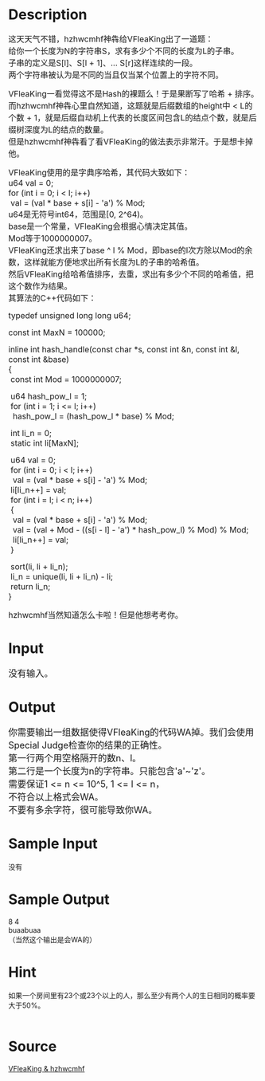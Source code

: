 
# Description

<div class="content"><p><span style="font-size: medium">这天天气不错，hzhwcmhf神犇给VFleaKing出了一道题：<br/>
给你一个长度为N的字符串S，求有多少个不同的长度为L的子串。<br/>
子串的定义是S[l]、S[l + 1]、... S[r]这样连续的一段。<br/>
两个字符串被认为是不同的当且仅当某个位置上的字符不同。</span></p>
<p><span style="font-size: medium">VFleaKing一看觉得这不是Hash的裸题么！于是果断写了哈希 + 排序。<br/>
而hzhwcmhf神犇心里自然知道，这题就是后缀数组的height中 &lt; L的个数 + 1，就是后缀自动机上代表的长度区间包含L的结点个数，就是后缀树深度为L的结点的数量。<br/>
但是hzhwcmhf神犇看了看VFleaKing的做法表示非常汗。于是想卡掉他。</span></p>
<p><span style="font-size: medium">VFleaKing使用的是字典序哈希，其代码大致如下：<br/>
u64 val = 0;<br/>
for (int i = 0; i &lt; l; i++)<br/>
 val = (val * base + s[i] - &#39;a&#39;) % Mod;<br/>
u64是无符号int64，范围是[0, 2^64)。<br/>
base是一个常量，VFleaKing会根据心情决定其值。<br/>
Mod等于1000000007。<br/>
VFleaKing还求出来了base ^ l % Mod，即base的l次方除以Mod的余数，这样就能方便地求出所有长度为L的子串的哈希值。<br/>
然后VFleaKing给哈希值排序，去重，求出有多少个不同的哈希值，把这个数作为结果。<br/>
其算法的C++代码如下：</span></p>
<p><span style="font-size: medium">typedef unsigned long long u64;</span></p>
<p><span style="font-size: medium">const int MaxN = 100000;</span></p>
<p><span style="font-size: medium">inline int hash_handle(const char *s, const int &amp;n, const int &amp;l, const int &amp;base)<br/>
{<br/>
 const int Mod = 1000000007;</span></p>
<p><span style="font-size: medium"> u64 hash_pow_l = 1;<br/>
 for (int i = 1; i &lt;= l; i++)<br/>
  hash_pow_l = (hash_pow_l * base) % Mod;</span></p>
<p><span style="font-size: medium"> int li_n = 0;<br/>
 static int li[MaxN];</span></p>
<p><span style="font-size: medium"> u64 val = 0;<br/>
 for (int i = 0; i &lt; l; i++)<br/>
  val = (val * base + s[i] - &#39;a&#39;) % Mod;<br/>
 li[li_n++] = val;<br/>
 for (int i = l; i &lt; n; i++)<br/>
 {<br/>
  val = (val * base + s[i] - &#39;a&#39;) % Mod;<br/>
  val = (val + Mod - ((s[i - l] - &#39;a&#39;) * hash_pow_l) % Mod) % Mod;<br/>
  li[li_n++] = val;<br/>
 }</span></p>
<p><span style="font-size: medium"> sort(li, li + li_n);<br/>
 li_n = unique(li, li + li_n) - li;<br/>
 return li_n;<br/>
}</span></p>
<p><span style="font-size: medium">hzhwcmhf当然知道怎么卡啦！但是他想考考你。<br/>
</span></p></div>

# Input

<div class="content"><p><font size="4">没有输入。<br/>
</font></p></div>

# Output

<div class="content"><p><font size="4">你需要输出一组数据使得VFleaKing的代码WA掉。我们会使用Special Judge检查你的结果的正确性。<br/>
第一行两个用空格隔开的数n、l。<br/>
第二行是一个长度为n的字符串。只能包含&#39;a&#39;~&#39;z&#39;。<br/>
需要保证1 &lt;= n &lt;= 10^5, 1 &lt;= l &lt;= n，<br/>
不符合以上格式会WA。<br/>
不要有多余字符，很可能导致你WA。</font></p>
<p></p></div>

# Sample Input

<div class="content"><span class="sampledata">没有<br/>
</span></div>

# Sample Output

<div class="content"><span class="sampledata">8 4<br/>
buaabuaa<br/>
（当然这个输出是会WA的）<br/>
</span></div>

# Hint

<div class="content"><p></p><p>如果一个房间里有23个或23个以上的人，那么至少有两个人的生日相同的概率要大于50%。<br/><br/>
</p><p></p></div>

# Source

<div class="content"><p><a href="problemset.php?search=VFleaKing &amp; hzhwcmhf
">VFleaKing &amp; hzhwcmhf<br/>
</a></p></div>

